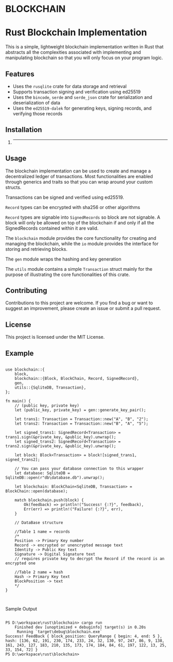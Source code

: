 # BLOCKCHAIN   

# Rust Blockchain Implementation

This is a simple, lightweight blockchain implementation written in Rust that abstracts all the complexities associated with implementing and manipulating blockchain so that you will only focus on your program logic.

## Features

- Uses the `rusqlite` crate for data storage and retrieval
- Supports transaction signing and verification using ed25519
- Uses the `bincode`, `serde` and `serde_json` crate for serialization and deserialization of data
- Uses the `ed25519-dalek` for generating keys, signing records, and verifying those records

## Installation

1. ________


## Usage

The blockchain implementation can be used to create and manage a decentralized ledger of transactions. Most functionalities are enabled through generics and traits so that you can wrap around your custom structs.

Transactions can be signed and verified using ed25519.

`Record` types can be encrypted with sha256 or other algorithms

`Record` types are signable into `SignedRecords` so block are not signable. A block will only be allowed on top of the blockchain if and only if all the SignedRecords contained within it are valid.

The `blockchain` module provides the core functionality for creating and managing the blockchain, while the `io` module provides the interface for storing and retrieving blocks.

The `gen` module wraps the hashing and key generation

The `utils` module contains a simple `Transaction` struct mainly for the purpose of illustrating the core functionalities of this crate.

## Contributing

Contributions to this project are welcome. If you find a bug or want to suggest an improvement, please create an issue or submit a pull request.

## License

This project is licensed under the MIT License.



## Example
```

use blockchain::{
    block,
    blockchain::{Block, BlockChain, Record, SignedRecord},
    gen,
    utils::{SqliteDB, Transaction},
};

fn main() {
    // (public key, private key)
    let (public_key, private_key) = gen::generate_key_pair();

    let trans1: Transaction = Transaction::new("A", "B", "2");
    let trans2: Transaction = Transaction::new("B", "A", "5");

    let signed_trans1: SignedRecord<Transaction> = trans1.sign(&private_key, &public_key).unwrap();
    let signed_trans2: SignedRecord<Transaction> = trans2.sign(&private_key, &public_key).unwrap();

    let block: Block<Transaction> = block![signed_trans1, signed_trans2];

    // You can pass your database connection to this wrapper
    let database: SqliteDB = SqliteDB::open(r"db\database.db").unwrap();

    let blockchain: BlockChain<SqliteDB, Transaction> = BlockChain::open(database);

    match blockchain.push(block) {
        Ok(feedback) => println!("Success! {:?}", feedback),
        Err(err) => println!("Failure! {:?}", err),
    }

    // DataBase structure

    //Table 1 name = records
    /*
    Position -> Primary Key number
    Record -> encrypted or unencrypted message text
    Identity -> Public Key text
    Signature -> Digital Signature text
    // requires private key to decrypt the Record if the record is an encrypted one

    //Table 2 name = hash
    Hash -> Primary Key text
    BlockPosition -> text
    */
}



```


Sample Output

```

PS D:\workspace\rust\blockchain> cargo run
    Finished dev [unoptimized + debuginfo] target(s) in 0.20s
     Running `target\debug\blockchain.exe`
Success! FeedBack { block_position: QueryRange { begin: 4, end: 5 }, hash: [136, 62, 191, 230, 174, 233, 24, 32, 130, 97, 247, 86, 9, 138, 161, 243, 127, 183, 210, 135, 173, 174, 184, 84, 61, 197, 122, 13, 25, 33, 154, 72] }
PS D:\workspace\rust\blockchain> 


```
